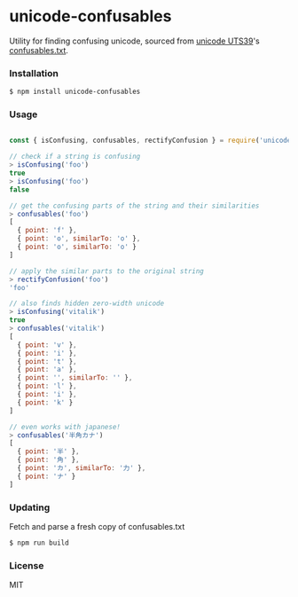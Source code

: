 # unicode-confusables
Utility for finding confusing unicode, sourced from [unicode UTS39](http://www.unicode.org/reports/tr39/)'s [confusables.txt](https://www.unicode.org/Public/security/10.0.0/confusables.txt).


### Installation

```sh
$ npm install unicode-confusables
```

### Usage

```javascript

const { isConfusing, confusables, rectifyConfusion } = require('unicode-confusables')

// check if a string is confusing
> isConfusing('fоо')
true
> isConfusing('foo')
false

// get the confusing parts of the string and their similarities
> confusables('fоо')
[
  { point: 'f' },
  { point: 'о', similarTo: 'o' },
  { point: 'о', similarTo: 'o' }
]

// apply the similar parts to the original string
> rectifyConfusion('fоо')
'foo'

// also finds hidden zero-width unicode
> isConfusing('vitalik')
true
> confusables('vitalik')
[
  { point: 'v' },
  { point: 'i' },
  { point: 't' },
  { point: 'a' },
  { point: '', similarTo: '' },
  { point: 'l' },
  { point: 'i' },
  { point: 'k' }
]

// even works with japanese!
> confusables('半角カナ')
[
  { point: '半' },
  { point: '角' },
  { point: 'カ', similarTo: '力' },
  { point: 'ナ' }
]
```

### Updating

Fetch and parse a fresh copy of confusables.txt

```sh
$ npm run build
```

### License

MIT
